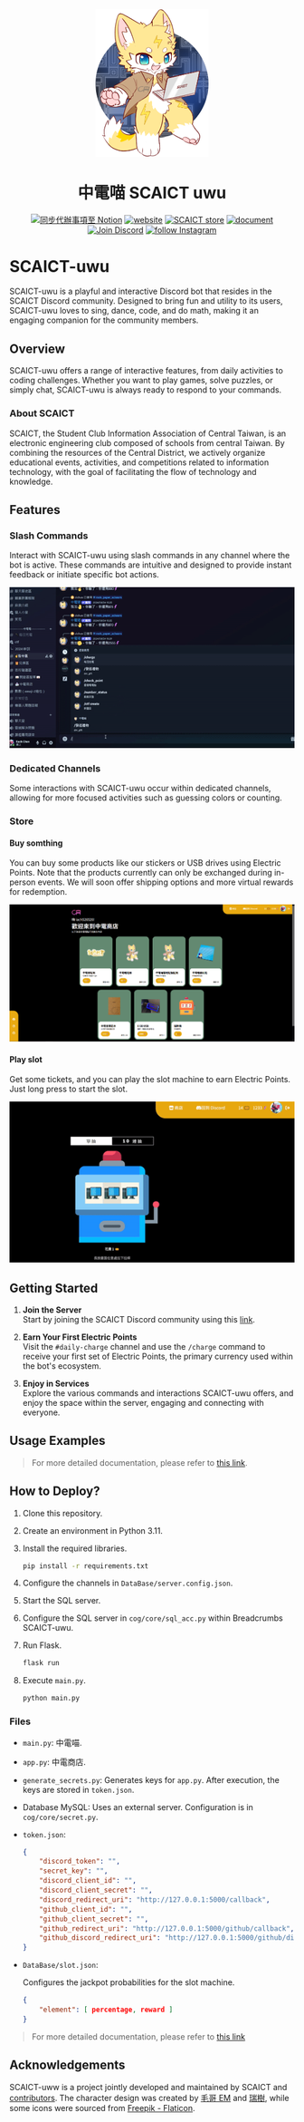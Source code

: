 <!-- markdownlint-disable first-line-h1 -->
<!-- markdownlint-disable html -->

<div align="center">
<img src="uwu.png" width="200px" alt="中電喵 SCAICT uwu">

# 中電喵 SCAICT uwu
[![同步代辦事項至 Notion](https://github.com/SCAICT/SCAICT-uwu/actions/workflows/notion.yml/badge.svg?event=issues)](https://github.com/SCAICT/SCAICT-uwu/actions/workflows/notion.yml)
[![website](https://img.shields.io/website?label=website&&url=https%3A%2F%2Fscaict.org%2F)](https://scaict.org/)
[![SCAICT store](https://img.shields.io/website?label=SCAICT-store&&url=https%3A%2F%2Fstore.scaict.org%2F)](https://store.scaict.org/)
[![document](https://img.shields.io/website?label=Document&&url=https%3A%2F%2Fstore.scaict.org%2F)](https://g.scaict.org/doc/)
[![Join Discord](https://img.shields.io/discord/959823904266944562?label=Discord&logo=discord&)](https://dc.scaict.org)
[![follow Instagram](https://img.shields.io/badge/follow-%40scaict.tw-pink?&logo=instagram)](https://www.instagram.com/scaict.tw/)

</div>


# SCAICT-uwu
SCAICT-uwu is a playful and interactive Discord bot that resides in the SCAICT Discord community. Designed to bring fun and utility to its users, SCAICT-uwu loves to sing, dance, code, and do math, making it an engaging companion for the community members.

## Overview

SCAICT-uwu offers a range of interactive features, from daily activities to coding challenges. Whether you want to play games, solve puzzles, or simply chat, SCAICT-uwu is always ready to respond to your commands.

### About SCAICT
SCAICT, the Student Club Information Association of Central Taiwan, is an electronic engineering club composed of schools from central Taiwan. By combining the resources of the Central District, we actively organize educational events, activities, and competitions related to information technology, with the goal of facilitating the flow of technology and knowledge.

## Features

### Slash Commands

Interact with SCAICT-uwu using slash commands in any channel where the bot is active. These commands are intuitive and designed to provide instant feedback or initiate specific bot actions.

<div style="align:center">

![charge demo](https://raw.githubusercontent.com/SCAICT/doc/main/static/img/charge-demo.gif)

</div>

### Dedicated Channels

Some interactions with SCAICT-uwu occur within dedicated channels, allowing for more focused activities such as guessing colors or counting.

### Store
#### Buy somthing
You can buy some products like our stickers or USB drives using Electric Points. Note that the products currently can only be exchanged during in-person events. We will soon offer shipping options and more virtual rewards for redemption.

<div align="center">

![store demo](https://raw.githubusercontent.com/SCAICT/doc/main/static/img/store-demo.png)

</div>

#### Play slot
Get some tickets, and you can play the slot machine to earn Electric Points. Just long press to start the slot.
<div align="center">

![solt demo](https://raw.githubusercontent.com/SCAICT/doc/main/static/img/slot-demo.gif)

</div>

## Getting Started
1. **Join the Server**  
   Start by joining the SCAICT Discord community using this [link](https://dc.scaict.org).

2. **Earn Your First Electric Points**  
   Visit the `#daily-charge` channel and use the `/charge` command to receive your first set of Electric Points, the primary currency used within the bot's ecosystem.

3. **Enjoy in Services**  
   Explore the various commands and interactions SCAICT-uwu offers, and enjoy the space within the server, engaging and connecting with everyone.

## Usage Examples

> For more detailed documentation, please refer to [this link](https://g.scaict.org/doc/docs/SCAICT-uwu/intro).

## How to Deploy?

1. Clone this repository.
2. Create an environment in Python 3.11.
3. Install the required libraries.

   ```bash
   pip install -r requirements.txt
   ```

4. Configure the channels in `DataBase/server.config.json`.
5. Start the SQL server.
6. Configure the SQL server in `cog/core/sql_acc.py` within Breadcrumbs SCAICT-uwu.
7. Run Flask.

   ```bash
   flask run
   ```

8. Execute `main.py`.

   ```bash
   python main.py
   ```

### Files

* `main.py`: 中電喵.
* `app.py`: 中電商店.
* `generate_secrets.py`: Generates keys for `app.py`. After execution, the keys are stored in `token.json`.
* Database MySQL: Uses an external server. Configuration is in `cog/core/secret.py`.
* `token.json`:

  ```json
  {
      "discord_token": "",
      "secret_key": "",
      "discord_client_id": "",
      "discord_client_secret": "",
      "discord_redirect_uri": "http://127.0.0.1:5000/callback",
      "github_client_id": "",
      "github_client_secret": "",
      "github_redirect_uri": "http://127.0.0.1:5000/github/callback",
      "github_discord_redirect_uri": "http://127.0.0.1:5000/github/discord-callback"
  }
  ```

* `DataBase/slot.json`:

  Configures the jackpot probabilities for the slot machine.

  ```json
  {
      "element": [ percentage, reward ]
  }
  ```
> For more detailed documentation, please refer to [this link](https://g.scaict.org/doc/docs/category/%E9%96%8B%E7%99%BC%E8%80%85%E5%B0%88%E5%8D%80)



## Acknowledgements

SCAICT-uww is a project jointly developed and maintained by SCAICT and [contributors](https://github.com/SCAICT/SCAICT-uwu/graphs/contributors). The character design was created by [毛哥 EM](https://elvismao.com/) and [瑞樹](https://www.facebook.com/ruishuowo), while some icons were sourced from [Freepik - Flaticon](https://www.flaticon.com/free-icons/slot-machine).
